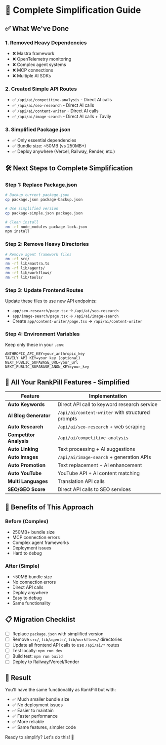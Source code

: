 # 🚀 Complete Simplification Guide

## ✅ **What We've Done**

### **1. Removed Heavy Dependencies**
- ❌ Mastra framework
- ❌ OpenTelemetry monitoring
- ❌ Complex agent systems
- ❌ MCP connections
- ❌ Multiple AI SDKs

### **2. Created Simple API Routes**
- ✅ `/api/ai/competitive-analysis` - Direct AI calls
- ✅ `/api/ai/seo-research` - Direct AI calls  
- ✅ `/api/ai/content-writer` - Direct AI calls
- ✅ `/api/ai/image-search` - Direct AI calls + Tavily

### **3. Simplified Package.json**
- ✅ Only essential dependencies
- ✅ Bundle size: ~50MB (vs 250MB+)
- ✅ Deploy anywhere (Vercel, Railway, Render, etc.)

## 🛠️ **Next Steps to Complete Simplification**

### **Step 1: Replace Package.json**
```bash
# Backup current package.json
cp package.json package-backup.json

# Use simplified version
cp package-simple.json package.json

# Clean install
rm -rf node_modules package-lock.json
npm install
```

### **Step 2: Remove Heavy Directories**
```bash
# Remove agent framework files
rm -rf src/
rm -rf lib/mastra.ts
rm -rf lib/agents/
rm -rf lib/workflows/
rm -rf lib/tools/
```

### **Step 3: Update Frontend Routes**
Update these files to use new API endpoints:
- `app/seo-research/page.tsx` → `/api/ai/seo-research`
- `app/image-search/page.tsx` → `/api/ai/image-search`
- Create `app/content-writer/page.tsx` → `/api/ai/content-writer`

### **Step 4: Environment Variables**
Keep only these in your `.env`:
```
ANTHROPIC_API_KEY=your_anthropic_key
TAVILY_API_KEY=your_key (optional)
NEXT_PUBLIC_SUPABASE_URL=your_url
NEXT_PUBLIC_SUPABASE_ANON_KEY=your_key
```

## 🎯 **All Your RankPill Features - Simplified**

| Feature | Implementation |
|---------|---------------|
| **Auto Keywords** | Direct API call to keyword research service |
| **AI Blog Generator** | `/api/ai/content-writer` with structured prompts |
| **Auto Research** | `/api/ai/seo-research` + web scraping |
| **Competitor Analysis** | `/api/ai/competitive-analysis` |
| **Auto Linking** | Text processing + AI suggestions |
| **Auto Images** | `/api/ai/image-search` + generation APIs |
| **Auto Promotion** | Text replacement + AI enhancement |
| **Auto YouTube** | YouTube API + AI content matching |
| **Multi Languages** | Translation API calls |
| **SEO/GEO Score** | Direct API calls to SEO services |

## 🚀 **Benefits of This Approach**

### **Before (Complex)**
- 250MB+ bundle size
- MCP connection errors
- Complex agent frameworks
- Deployment issues
- Hard to debug

### **After (Simple)**
- ~50MB bundle size
- No connection errors
- Direct API calls
- Deploy anywhere
- Easy to debug
- Same functionality

## 📋 **Migration Checklist**

- [ ] Replace `package.json` with simplified version
- [ ] Remove `src/`, `lib/agents/`, `lib/workflows/` directories
- [ ] Update all frontend API calls to use `/api/ai/*` routes
- [ ] Test locally: `npm run dev`
- [ ] Build test: `npm run build`
- [ ] Deploy to Railway/Vercel/Render

## 🎉 **Result**

You'll have the same functionality as RankPill but with:
- ✅ Much smaller bundle size
- ✅ No deployment issues
- ✅ Easier to maintain
- ✅ Faster performance
- ✅ More reliable
- ✅ Same features, simpler code

Ready to simplify? Let's do this! 🚀

